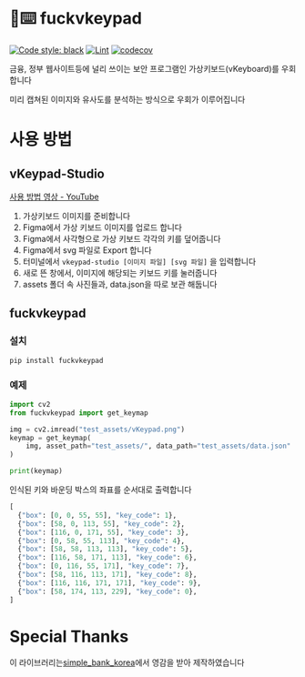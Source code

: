 # 🖕⌨️ fuckvkeypad
[![Code style: black](https://img.shields.io/badge/code%20style-black-000000.svg)](https://github.com/psf/black)
[![Lint](https://github.com/soulee-dev/FuckVkeyPad/actions/workflows/black.yml/badge.svg)](https://github.com/soulee-dev/FuckVkeyPad/actions/workflows/black.yml)
[![codecov](https://codecov.io/gh/soulee-dev/FuckVkeyPad/branch/main/graph/badge.svg?token=V3MK4N5X5X)](https://codecov.io/gh/soulee-dev/FuckVkeyPad)

금융, 정부 웹사이트등에 널리 쓰이는 보안 프로그램인 가상키보드(vKeyboard)를 우회합니다

미리 캡쳐된 이미지와 유사도를 분석하는 방식으로 우회가 이루어집니다

# 사용 방법
## vKeypad-Studio
[사용 방법 영상 - YouTube](https://www.youtube.com/watch?v=4kE4m3oMGX8)
1. 가상키보드 이미지를 준비합니다
2. Figma에서 가상 키보드 이미지를 업로드 합니다
3. Figma에서 사각형으로 가상 키보드 각각의 키를 덮어줍니다
4. Figma에서 svg 파일로 Export 합니다
5. 터미널에서 ``vkeypad-studio [이미지 파일] [svg 파일]`` 을 입력합니다
6. 새로 뜬 창에서, 이미지에 해당되는 키보드 키를 눌러줍니다
7. assets 폴더 속 사진들과, data.json을 따로 보관 해둡니다

## fuckvkeypad
### 설치
```
pip install fuckvkeypad
```

### 예제
```python
import cv2
from fuckvkeypad import get_keymap

img = cv2.imread("test_assets/vKeypad.png")
keymap = get_keymap(
    img, asset_path="test_assets/", data_path="test_assets/data.json"
)

print(keymap)
```

인식된 키와 바운딩 박스의 좌표를 순서대로 출력합니다
```python
[
  {"box": [0, 0, 55, 55], "key_code": 1},
  {"box": [58, 0, 113, 55], "key_code": 2},
  {"box": [116, 0, 171, 55], "key_code": 3},
  {"box": [0, 58, 55, 113], "key_code": 4},
  {"box": [58, 58, 113, 113], "key_code": 5},
  {"box": [116, 58, 171, 113], "key_code": 6},
  {"box": [0, 116, 55, 171], "key_code": 7},
  {"box": [58, 116, 113, 171], "key_code": 8},
  {"box": [116, 116, 171, 171], "key_code": 9},
  {"box": [58, 174, 113, 229], "key_code": 0},
]
```

# Special Thanks
이 라이브러리는[simple_bank_korea](https://github.com/Beomi/simple_bank_korea)에서 영감을 받아 제작하였습니다